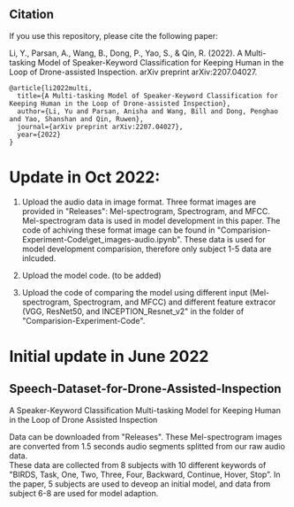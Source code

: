 ## Citation
If you use this repository, please cite the following paper:

Li, Y., Parsan, A., Wang, B., Dong, P., Yao, S., & Qin, R. (2022). A Multi-tasking Model of Speaker-Keyword Classification for Keeping Human in the Loop of Drone-assisted Inspection. arXiv preprint arXiv:2207.04027.

~~~~  
@article{li2022multi,
  title={A Multi-tasking Model of Speaker-Keyword Classification for Keeping Human in the Loop of Drone-assisted Inspection},
  author={Li, Yu and Parsan, Anisha and Wang, Bill and Dong, Penghao and Yao, Shanshan and Qin, Ruwen},
  journal={arXiv preprint arXiv:2207.04027},
  year={2022}
}
~~~~

# Update in Oct 2022:

1. Upload the audio data in image format. Three format images are provided in "Releases": Mel-spectrogram, Spectrogram, and MFCC. Mel-spectrogram data is used in model development in this paper.  The code of achiving these format image can be found in "Comparision-Experiment-Code\get_images-audio.ipynb".
These data is used for model development comparision, therefore only subject 1-5 data are inlcuded. 

2. Upload the model code. (to be added)

3. Upload the code of comparing the model using different input (Mel-spectrogram, Spectrogram, and MFCC) and different feature extracor (VGG, ResNet50, and INCEPTION_Resnet_v2" in the folder of "Comparision-Experiment-Code".

# Initial update in June 2022
## Speech-Dataset-for-Drone-Assisted-Inspection
A Speaker-Keyword Classification Multi-tasking Model for Keeping Human in the Loop of Drone Assisted Inspection

Data can be downloaded from "Releases". These Mel-spectrogram images are converted from 1.5 seconds audio segments splitted from our raw audio data.  
These data are collected from 8 subjects with 10 different keywords of "BIRDS, Task, One, Two, Three, Four, Backward, Continue, Hover, Stop”.
In the paper, 5 subjects are used to deveop an initial model, and data from subject 6-8 are used for model adaption. 
